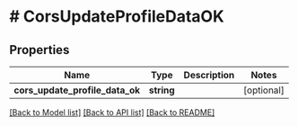 # # CorsUpdateProfileDataOK

## Properties

Name | Type | Description | Notes
------------ | ------------- | ------------- | -------------
**cors_update_profile_data_ok** | **string** |  | [optional]

[[Back to Model list]](../../README.md#models) [[Back to API list]](../../README.md#endpoints) [[Back to README]](../../README.md)
